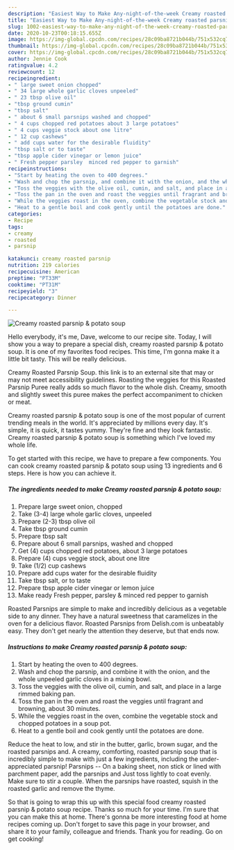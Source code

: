 ```yaml
---
description: "Easiest Way to Make Any-night-of-the-week Creamy roasted parsnip &amp;amp; potato soup"
title: "Easiest Way to Make Any-night-of-the-week Creamy roasted parsnip &amp;amp; potato soup"
slug: 1002-easiest-way-to-make-any-night-of-the-week-creamy-roasted-parsnip-and-amp-potato-soup
date: 2020-10-23T00:18:15.655Z
image: https://img-global.cpcdn.com/recipes/28c09ba8721b044b/751x532cq70/creamy-roasted-parsnip-potato-soup-recipe-main-photo.jpg
thumbnail: https://img-global.cpcdn.com/recipes/28c09ba8721b044b/751x532cq70/creamy-roasted-parsnip-potato-soup-recipe-main-photo.jpg
cover: https://img-global.cpcdn.com/recipes/28c09ba8721b044b/751x532cq70/creamy-roasted-parsnip-potato-soup-recipe-main-photo.jpg
author: Jennie Cook
ratingvalue: 4.2
reviewcount: 12
recipeingredient:
- " large sweet onion chopped"
- " 34 large whole garlic cloves unpeeled"
- " 23 tbsp olive oil"
- "tbsp ground cumin"
- "tbsp salt"
- " about 6 small parsnips washed and chopped"
- " 4 cups chopped red potatoes about 3 large potatoes"
- " 4 cups veggie stock about one litre"
- " 12 cup cashews"
- " add cups water for the desirable fluidity"
- "tbsp salt or to taste"
- "tbsp apple cider vinegar or lemon juice"
- " Fresh pepper parsley  minced red pepper to garnish"
recipeinstructions:
- "Start by heating the oven to 400 degrees."
- "Wash and chop the parsnip, and combine it with the onion, and the whole unpeeled garlic cloves in a mixing bowl."
- "Toss the veggies with the olive oil, cumin, and salt, and place in a large rimmed baking pan."
- "Toss the pan in the oven and roast the veggies until fragrant and browning, about 30 minutes."
- "While the veggies roast in the oven, combine the vegetable stock and chopped potatoes in a soup pot."
- "Heat to a gentle boil and cook gently until the potatoes are done."
categories:
- Recipe
tags:
- creamy
- roasted
- parsnip

katakunci: creamy roasted parsnip 
nutrition: 219 calories
recipecuisine: American
preptime: "PT33M"
cooktime: "PT31M"
recipeyield: "3"
recipecategory: Dinner

---
```



![Creamy roasted parsnip &amp; potato soup](https://img-global.cpcdn.com/recipes/28c09ba8721b044b/751x532cq70/creamy-roasted-parsnip-potato-soup-recipe-main-photo.jpg)

Hello everybody, it's me, Dave, welcome to our recipe site. Today, I will show you a way to prepare a special dish, creamy roasted parsnip &amp; potato soup. It is one of my favorites food recipes. This time, I'm gonna make it a little bit tasty. This will be really delicious.

Creamy Roasted Parsnip Soup. this link is to an external site that may or may not meet accessibility guidelines. Roasting the veggies for this Roasted Parsnip Puree really adds so much flavor to the whole dish. Creamy, smooth and slightly sweet this puree makes the perfect accompaniment to chicken or meat.

Creamy roasted parsnip &amp; potato soup is one of the most popular of current trending meals in the world. It's appreciated by millions every day. It's simple, it is quick, it tastes yummy. They're fine and they look fantastic. Creamy roasted parsnip &amp; potato soup is something which I've loved my whole life.


To get started with this recipe, we have to prepare a few components. You can cook creamy roasted parsnip &amp; potato soup using 13 ingredients and 6 steps. Here is how you can achieve it.

<!--inarticleads1-->

##### The ingredients needed to make Creamy roasted parsnip &amp; potato soup:

1. Prepare  large sweet onion, chopped
1. Take  (3-4) large whole garlic cloves, unpeeled
1. Prepare  (2-3) tbsp olive oil
1. Take tbsp ground cumin
1. Prepare tbsp salt
1. Prepare  about 6 small parsnips, washed and chopped
1. Get  (4) cups chopped red potatoes, about 3 large potatoes
1. Prepare  (4) cups veggie stock, about one litre
1. Take  (1/2) cup cashews
1. Prepare  add cups water for the desirable fluidity
1. Take tbsp salt, or to taste
1. Prepare tbsp apple cider vinegar or lemon juice
1. Make ready  Fresh pepper, parsley &amp; minced red pepper to garnish


Roasted Parsnips are simple to make and incredibly delicious as a vegetable side to any dinner. They have a natural sweetness that caramelizes in the oven for a delicious flavor. Roasted Parsnips from Delish.com is unbeatably easy. They don&#39;t get nearly the attention they deserve, but that ends now. 

<!--inarticleads2-->

##### Instructions to make Creamy roasted parsnip &amp; potato soup:

1. Start by heating the oven to 400 degrees.
1. Wash and chop the parsnip, and combine it with the onion, and the whole unpeeled garlic cloves in a mixing bowl.
1. Toss the veggies with the olive oil, cumin, and salt, and place in a large rimmed baking pan.
1. Toss the pan in the oven and roast the veggies until fragrant and browning, about 30 minutes.
1. While the veggies roast in the oven, combine the vegetable stock and chopped potatoes in a soup pot.
1. Heat to a gentle boil and cook gently until the potatoes are done.


Reduce the heat to low, and stir in the butter, garlic, brown sugar, and the roasted parsnips and. A creamy, comforting, roasted parsnip soup that is incredibly simple to make with just a few ingredients, including the under-appreciated parsnip! Parsnips -- On a baking sheet, non stick or lined with parchment paper, add the parsnips and Just toss lightly to coat evenly. Make sure to stir a couple. When the parsnips have roasted, squish in the roasted garlic and remove the thyme. 

So that is going to wrap this up with this special food creamy roasted parsnip &amp; potato soup recipe. Thanks so much for your time. I'm sure that you can make this at home. There's gonna be more interesting food at home recipes coming up. Don't forget to save this page in your browser, and share it to your family, colleague and friends. Thank you for reading. Go on get cooking!
